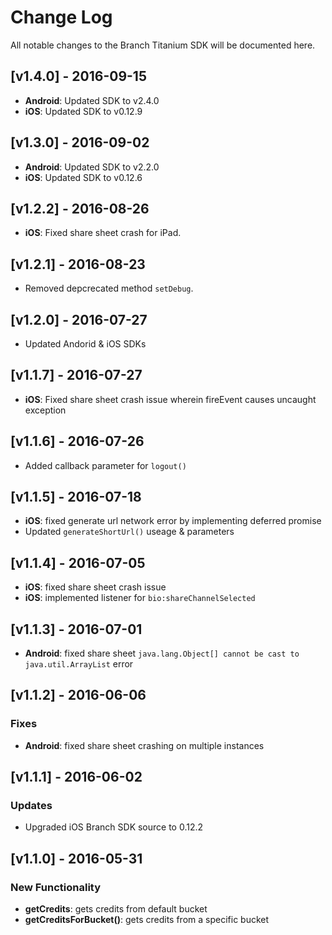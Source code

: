 # Change Log
All notable changes to the Branch Titanium SDK will be documented here.

## [v1.4.0] - 2016-09-15
- **Android**: Updated SDK to v2.4.0
- **iOS**: Updated SDK to v0.12.9

## [v1.3.0] - 2016-09-02
- **Android**: Updated SDK to v2.2.0
- **iOS**: Updated SDK to v0.12.6

## [v1.2.2] - 2016-08-26
- **iOS**: Fixed share sheet crash for iPad.

## [v1.2.1] - 2016-08-23
- Removed depcrecated method `setDebug`.

## [v1.2.0] - 2016-07-27
- Updated Andorid & iOS SDKs

## [v1.1.7] - 2016-07-27
- **iOS**: Fixed share sheet crash issue wherein fireEvent causes uncaught exception

## [v1.1.6] - 2016-07-26
- Added callback parameter for `logout()`

## [v1.1.5] - 2016-07-18
- **iOS**: fixed generate url network error by implementing deferred promise
- Updated `generateShortUrl()` useage & parameters

## [v1.1.4] - 2016-07-05
- **iOS**: fixed share sheet crash issue
- **iOS**: implemented listener for `bio:shareChannelSelected`

## [v1.1.3] - 2016-07-01
- **Android**: fixed share sheet `java.lang.Object[] cannot be cast to java.util.ArrayList` error

## [v1.1.2] - 2016-06-06
### Fixes
- **Android**: fixed share sheet crashing on multiple instances

## [v1.1.1] - 2016-06-02
### Updates
- Upgraded iOS Branch SDK source to 0.12.2

## [v1.1.0] - 2016-05-31
### New Functionality
- **getCredits**: gets credits from default bucket
- **getCreditsForBucket()**: gets credits from a specific bucket
